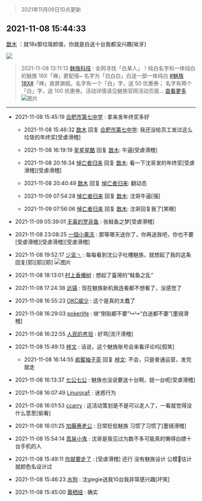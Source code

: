 > 2021年11月09日10点更新
<link rel="stylesheet" href="https://cdn.jsdelivr.net/gh/taotie6/sampleJSON@main/css/photo_show.css">
<meta name="referrer" content="no-referrer" />


 ## 2021-11-08 15:44:33 

 [㪚木](https://www.coolapk.com/feed/31315634?shareKey=N2RkODhhNjE1OGEwNjE4OGQ5NTc~) ：就18x那垃圾颜值，你就是白送十台我都没兴趣[呲牙] 

<div class="album">
<img class="img-item" src="https://image.coolapk.com/feed/2019/0427/10/1081091_1556330659_0469@380x301.gif" />
</div>

> 2021-11-08 13:11:13 
> [魅族科技](https://www.coolapk.com/feed/31312170?shareKey=YjYyYzQ2NTdmMTA1NjE4OGQ5NTc~) : 全网寻找「白某人」！纯白名字和一体纯白的魅族 18X「禅」更配哦~ 名字为「白白白」白送一部一体纯白 <a class="feed-link-tag" href="/t/魅族18X?type=0">#魅族18X#</a>「禅」直屏旗舰。名字有一个「白」字，送 50 优惠券； 名字有两个「白」字，送 100 优惠券。活动详情请见魅族官网活动页面... <a href="">查看更多</a> 
![图片](https://image.coolapk.com/feed/2021/1108/13/3741923_939dd097_8272_3411@1080x2160.jpeg)

 ------- 

- 2021-11-08 15:45:19 [合肥市第七中学](uid=3597151) : 拿来发年终奖多好 

    - 2021-11-08 15:46:32 [㪚木](uid=1081091) 回复 [合肥市第七中学](uid=3597151): 我还没给员工发过这么垃圾的年终奖[受虐滑稽] 

    - 2021-11-08 16:19:19 [星星星酷](uid=2863719) 回复 [㪚木](uid=1081091): 牛逼[受虐滑稽] 

    - 2021-11-08 20:16:34 [悼亡者归来](uid=2627573) 回复 [㪚木](uid=1081091): 看一下沈哥发的年终奖[受虐滑稽][受虐滑稽] 

    - 2021-11-08 20:40:49 [㪚木](uid=1081091) 回复 [悼亡者归来](uid=2627573): 翻动态 

    - 2021-11-09 07:54:28 [悼亡者归来](uid=2627573) 回复 [㪚木](uid=1081091): 沈哥牛逼[强] 

    - 2021-11-09 07:56:06 [悼亡者归来](uid=2627573) 回复 [㪚木](uid=1081091): 沈哥回复我了[笑眼] 

- 2021-11-09 05:39:01 [无辜的罗非鱼](uid=3087668) : 张鲑鱼之梦[受虐滑稽] 

- 2021-11-08 23:08:25 [一個小果冻](uid=1032987) : 那等哪天送你了，你再送我吧，你也不要[受虐滑稽][受虐滑稽][受虐滑稽] 

- 2021-11-08 19:52:17 [ジ衮丶](uid=494451) : 每每看到沈公子吐槽魅族，就想起了我的这条回复[耶][耶][耶] ![图片](https://image.coolapk.com/feed/2021/1108/19/494451_474074ea_2336_7552@1440x613.jpeg)

- 2021-11-08 18:13:01 [村上香椿树](uid=1121303) : 想起了臺灣的“鲑鱼之乱” 

- 2021-11-08 17:24:38 [远镇](uid=1471248) : 现在魅族新机我连看都不想看了，没感觉了 

- 2021-11-08 16:55:23 [OKC威少](uid=1088895) : 这个是真的太蠢了 

- 2021-11-08 16:29:03 [pokerlife](uid=575409) : 继“倒贴都不要”↳↳“白送都不要”[墨镜滑稽] 

- 2021-11-08 16:22:55 [人民的考验](uid=3535328) : 好骂[流汗滑稽] 

- 2021-11-08 15:49:13 [梓文](uid=2075001) : 话说，这个魅族账号会来看评论吗[假笑] 

    - 2021-11-08 16:14:55 [疯蜜袖子茶](uid=1589331) 回复 [梓文](uid=2075001): 不会，只是普通运营，发完就走 

- 2021-11-08 16:13:37 [七公七公](uid=1763604) : 魅族也没说要送十台啊，就一台呢[受虐滑稽] 

- 2021-11-08 16:07:49 [LinuroraF](uid=2265773) : 迷惑行为 

- 2021-11-08 16:01:53 [ccarry](uid=2260526) : 这活动策划是不是可以走人了，一看就觉得没什么意思[偷看] 

- 2021-11-08 16:01:25 [加藤惠老公](uid=1266680) : 日常贬低魅族  习惯了习惯了[墨镜滑稽] 

- 2021-11-08 15:54:14 [乖戾小鬼](uid=3038000) : 沈哥是我见过为数不多可能真的懒得白嫖十台手机的人 

- 2021-11-08 15:49:11 [你就要走了](uid=3251026) : [受虐滑稽] 还行 没有魅族设计 公模🐔估计就颜色名设计过 

- 2021-11-08 15:46:23 [水狗](uid=1827990) : 沈giegie送我10台我非常感兴趣[坏笑] 

- 2021-11-08 15:45:00 [蕾栖娅](uid=3595207) : 确实 

